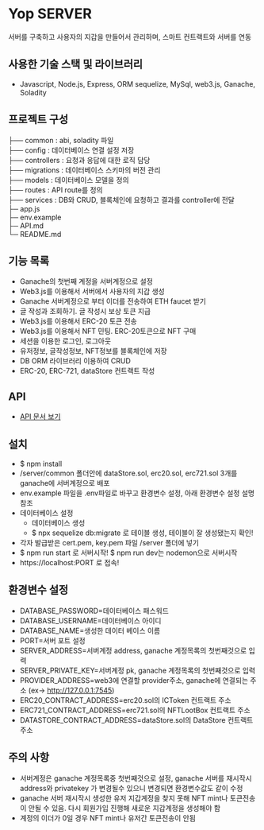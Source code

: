 # Yop SERVER

서버를 구축하고 사용자의 지갑을 만들어서 관리하며, 스마트 컨트랙트와 서버를 연동

## 사용한 기술 스택 및 라이브러리

- Javascript, Node.js, Express, ORM sequelize, MySql, web3.js, Ganache, Soladity

## 프로젝트 구성

├── common : abi, soladity 파일<br/>
├── config : 데이터베이스 연결 설정 저장<br/>
├── controllers : 요청과 응답에 대한 로직 담당<br/>
├── migrations : 데이터베이스 스키마의 버전 관리<br/>
├── models : 데이터베이스 모델을 정의<br/>
├── routes : API route를 정의<br/>
├── services : DB와 CRUD, 블록체인에 요청하고 결과를 controller에 전달<br/>
├─ app.js<br/>
├─ env.example<br/>
├─ API.md<br/>
└─ README.md<br/>

## 기능 목록

- Ganache의 첫번째 계정을 서버계정으로 설정
- Web3.js를 이용해서 서버에서 사용자의 지갑 생성
- Ganache 서버계정으로 부터 이더를 전송하여 ETH faucet 받기
- 글 작성과 조회하기. 글 작성시 보상 토큰 지급
- Web3.js를 이용해서 ERC-20 토큰 전송
- Web3.js를 이용해서 NFT 민팅. ERC-20토큰으로 NFT 구매
- 세션을 이용한 로그인, 로그아웃
- 유저정보, 글작성정보, NFT정보를 블록체인에 저장
- DB ORM 라이브러리 이용하여 CRUD
- ERC-20, ERC-721, dataStore 컨트랙트 작성

## API

- [API 문서 보기](./API.md)

## 설치

- $ npm install
- /server/common 폴더안에 dataStore.sol, erc20.sol, erc721.sol 3개를 ganache에 서버계정으로 배포
- env.example 파일을 .env파일로 바꾸고 환경변수 설정, 아래 환경변수 설정 설명 참조
- 데이터베이스 설정
  - 데이터베이스 생성
  - $ npx sequelize db:migrate 로 테이블 생성, 테이블이 잘 생성됐는지 확인!
- 각자 발급받은 cert.pem, key.pem 파일 /server 폴더에 넣기
- $ npm run start 로 서버시작! $ npm run dev는 nodemon으로 서버시작
- https://localhost:PORT 로 접속!

## 환경변수 설정

- DATABASE_PASSWORD=데이터베이스 패스워드
- DATABASE_USERNAME=데이터베이스 아이디
- DATABASE_NAME=생성한 데이터 베이스 이름
- PORT=서버 포트 설정
- SERVER_ADDRESS=서버계정 address, ganache 계정목록의 첫번째것으로 입력
- SERVER_PRIVATE_KEY=서버계정 pk, ganache 계정목록의 첫번째것으로 입력
- PROVIDER_ADDRESS=web3에 연결할 provider주소, ganache에 연결되는 주소 (ex-> http://127.0.0.1:7545)
- ERC20_CONTRACT_ADDRESS=erc20.sol의 ICToken 컨트랙트 주소
- ERC721_CONTRACT_ADDRESS=erc721.sol의 NFTLootBox 컨트랙트 주소
- DATASTORE_CONTRACT_ADDRESS=dataStore.sol의 DataStore 컨트랙트 주소

## 주의 사항

- 서버계정은 ganache 계정목록중 첫번째것으로 설정, ganache 서버를 재시작시 address와 privatekey 가 변경될수 있으니 변경되면 환경변수값도 같이 수정
- ganache 서버 재시작시 생성한 유저 지갑계정을 찾지 못해 NFT mint나 토큰전송이 안될 수 있음. 다시 회원가입 진행해 새로운 지갑계정을 생성해야 함
- 계정의 이더가 0일 경우 NFT mint나 유저간 토큰전송이 안됨
